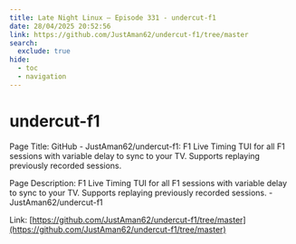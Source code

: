 ```yaml
---
title: Late Night Linux – Episode 331 - undercut-f1
date: 28/04/2025 20:52:56
link: https://github.com/JustAman62/undercut-f1/tree/master
search:
  exclude: true
hide:
  - toc
  - navigation
---
```


# undercut-f1

Page Title: GitHub - JustAman62/undercut-f1: F1 Live Timing TUI for all F1 sessions with variable delay to sync to your TV. Supports replaying previously recorded sessions.

Page Description: F1 Live Timing TUI for all F1 sessions with variable delay to sync to your TV. Supports replaying previously recorded sessions. - JustAman62/undercut-f1 

Link: [https://github.com/JustAman62/undercut-f1/tree/master](https://github.com/JustAman62/undercut-f1/tree/master)